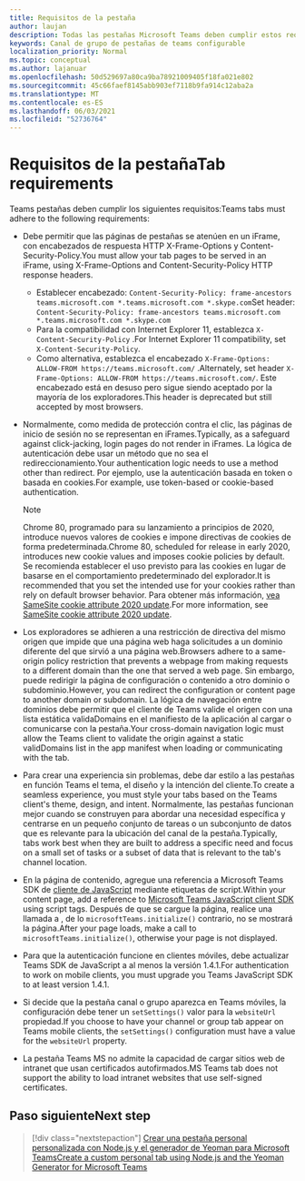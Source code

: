 ```yaml
---
title: Requisitos de la pestaña
author: laujan
description: Todas las pestañas Microsoft Teams deben cumplir estos requisitos.
keywords: Canal de grupo de pestañas de teams configurable
localization_priority: Normal
ms.topic: conceptual
ms.author: lajanuar
ms.openlocfilehash: 50d529697a80ca9ba78921009405f18fa021e802
ms.sourcegitcommit: 45c66faef8145abb903ef7118b9fa914c12aba2a
ms.translationtype: MT
ms.contentlocale: es-ES
ms.lasthandoff: 06/03/2021
ms.locfileid: "52736764"
---
```

# <a name="tab-requirements"></a><span data-ttu-id="7c185-104">Requisitos de la pestaña</span><span class="sxs-lookup"><span data-stu-id="7c185-104">Tab requirements</span></span>

<span data-ttu-id="7c185-105">Teams pestañas deben cumplir los siguientes requisitos:</span><span class="sxs-lookup"><span data-stu-id="7c185-105">Teams tabs must adhere to the following requirements:</span></span>

* <span data-ttu-id="7c185-106">Debe permitir que las páginas de pestañas se atenúen en un iFrame, con encabezados de respuesta HTTP X-Frame-Options y Content-Security-Policy.</span><span class="sxs-lookup"><span data-stu-id="7c185-106">You must allow your tab pages to be served in an iFrame, using X-Frame-Options and Content-Security-Policy HTTP response headers.</span></span>
  * <span data-ttu-id="7c185-107">Establecer encabezado: `Content-Security-Policy: frame-ancestors teams.microsoft.com *.teams.microsoft.com *.skype.com`</span><span class="sxs-lookup"><span data-stu-id="7c185-107">Set header: `Content-Security-Policy: frame-ancestors teams.microsoft.com *.teams.microsoft.com *.skype.com`</span></span>
  * <span data-ttu-id="7c185-108">Para la compatibilidad con Internet Explorer 11, establezca `X-Content-Security-Policy` .</span><span class="sxs-lookup"><span data-stu-id="7c185-108">For Internet Explorer 11 compatibility, set `X-Content-Security-Policy`.</span></span>
  * <span data-ttu-id="7c185-109">Como alternativa, establezca el encabezado `X-Frame-Options: ALLOW-FROM https://teams.microsoft.com/` .</span><span class="sxs-lookup"><span data-stu-id="7c185-109">Alternately, set header `X-Frame-Options: ALLOW-FROM https://teams.microsoft.com/`.</span></span> <span data-ttu-id="7c185-110">Este encabezado está en desuso pero sigue siendo aceptado por la mayoría de los exploradores.</span><span class="sxs-lookup"><span data-stu-id="7c185-110">This header is deprecated but still accepted by most browsers.</span></span>
* <span data-ttu-id="7c185-111">Normalmente, como medida de protección contra el clic, las páginas de inicio de sesión no se representan en iFrames.</span><span class="sxs-lookup"><span data-stu-id="7c185-111">Typically, as a safeguard against click-jacking, login pages do not render in iFrames.</span></span> <span data-ttu-id="7c185-112">La lógica de autenticación debe usar un método que no sea el redireccionamiento.</span><span class="sxs-lookup"><span data-stu-id="7c185-112">Your authentication logic needs to use a method other than redirect.</span></span> <span data-ttu-id="7c185-113">Por ejemplo, use la autenticación basada en token o basada en cookies.</span><span class="sxs-lookup"><span data-stu-id="7c185-113">For example, use token-based or cookie-based authentication.</span></span>

    > [!NOTE]
    > <span data-ttu-id="7c185-114">Chrome 80, programado para su lanzamiento a principios de 2020, introduce nuevos valores de cookies e impone directivas de cookies de forma predeterminada.</span><span class="sxs-lookup"><span data-stu-id="7c185-114">Chrome 80, scheduled for release in early 2020, introduces new cookie values and imposes cookie policies by default.</span></span> <span data-ttu-id="7c185-115">Se recomienda establecer el uso previsto para las cookies en lugar de basarse en el comportamiento predeterminado del explorador.</span><span class="sxs-lookup"><span data-stu-id="7c185-115">It is recommended that you set the intended use for your cookies rather than rely on default browser behavior.</span></span> <span data-ttu-id="7c185-116">Para obtener más información, [vea SameSite cookie attribute 2020 update](../../resources/samesite-cookie-update.md).</span><span class="sxs-lookup"><span data-stu-id="7c185-116">For more information, see [SameSite cookie attribute 2020 update](../../resources/samesite-cookie-update.md).</span></span>

* <span data-ttu-id="7c185-117">Los exploradores se adhieren a una restricción de directiva del mismo origen que impide que una página web haga solicitudes a un dominio diferente del que sirvió a una página web.</span><span class="sxs-lookup"><span data-stu-id="7c185-117">Browsers adhere to a same-origin policy restriction that prevents a webpage from making requests to a different domain than the one that served a web page.</span></span> <span data-ttu-id="7c185-118">Sin embargo, puede redirigir la página de configuración o contenido a otro dominio o subdominio.</span><span class="sxs-lookup"><span data-stu-id="7c185-118">However, you can redirect the configuration or content page to another domain or subdomain.</span></span> <span data-ttu-id="7c185-119">La lógica de navegación entre dominios debe permitir que el cliente de Teams valide el origen con una lista estática validaDomains en el manifiesto de la aplicación al cargar o comunicarse con la pestaña.</span><span class="sxs-lookup"><span data-stu-id="7c185-119">Your cross-domain navigation logic must allow the Teams client to validate the origin against a static validDomains list in the app manifest when loading or communicating with the tab.</span></span>

* <span data-ttu-id="7c185-120">Para crear una experiencia sin problemas, debe dar estilo a las pestañas en función Teams el tema, el diseño y la intención del cliente.</span><span class="sxs-lookup"><span data-stu-id="7c185-120">To create a seamless experience, you must style your tabs based on the Teams client's theme, design, and intent.</span></span> <span data-ttu-id="7c185-121">Normalmente, las pestañas funcionan mejor cuando se construyen para abordar una necesidad específica y centrarse en un pequeño conjunto de tareas o un subconjunto de datos que es relevante para la ubicación del canal de la pestaña.</span><span class="sxs-lookup"><span data-stu-id="7c185-121">Typically, tabs work best when they are built to address a specific need and focus on a small set of tasks or a subset of data that is relevant to the tab's channel location.</span></span>

* <span data-ttu-id="7c185-122">En la página de contenido, agregue una referencia a Microsoft Teams SDK de [cliente de JavaScript](/javascript/api/overview/msteams-client) mediante etiquetas de script.</span><span class="sxs-lookup"><span data-stu-id="7c185-122">Within your content page, add a reference to [Microsoft Teams JavaScript client SDK](/javascript/api/overview/msteams-client) using script tags.</span></span> <span data-ttu-id="7c185-123">Después de que se cargue la página, realice una llamada a , de lo `microsoftTeams.initialize()` contrario, no se mostrará la página.</span><span class="sxs-lookup"><span data-stu-id="7c185-123">After your page loads, make a call to `microsoftTeams.initialize()`, otherwise your page is not displayed.</span></span>

* <span data-ttu-id="7c185-124">Para que la autenticación funcione en clientes móviles, debe actualizar Teams SDK de JavaScript a al menos la versión 1.4.1.</span><span class="sxs-lookup"><span data-stu-id="7c185-124">For authentication to work on mobile clients, you must upgrade you Teams JavaScript SDK to at least version 1.4.1.</span></span>

* <span data-ttu-id="7c185-125">Si decide que la pestaña canal o grupo aparezca en Teams móviles, la configuración debe tener un `setSettings()` valor para la `websiteUrl` propiedad.</span><span class="sxs-lookup"><span data-stu-id="7c185-125">If you choose to have your channel or group tab appear on Teams mobile clients, the `setSettings()` configuration must have a value for the `websiteUrl` property.</span></span>

* <span data-ttu-id="7c185-126">La pestaña Teams MS no admite la capacidad de cargar sitios web de intranet que usan certificados autofirmados.</span><span class="sxs-lookup"><span data-stu-id="7c185-126">MS Teams tab does not support the ability to load intranet websites that use self-signed certificates.</span></span>

## <a name="next-step"></a><span data-ttu-id="7c185-127">Paso siguiente</span><span class="sxs-lookup"><span data-stu-id="7c185-127">Next step</span></span>

> [!div class="nextstepaction"]
> [<span data-ttu-id="7c185-128">Crear una pestaña personal personalizada con Node.js y el generador de Yeoman para Microsoft Teams</span><span class="sxs-lookup"><span data-stu-id="7c185-128">Create a custom personal tab using Node.js and the Yeoman Generator for Microsoft Teams</span></span>](~/tabs/quickstarts/create-personal-tab-node-yeoman.md)
